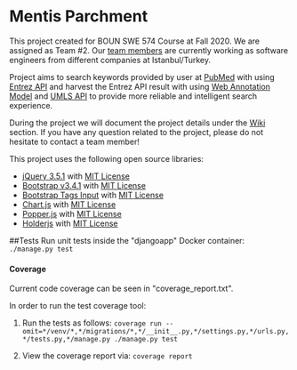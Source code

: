 # Mentis Parchment
This project created for BOUN SWE 574 Course at Fall 2020. We are assigned as Team #2. 
Our [team members](https://github.com/8hk/AEK/wiki/Crew) are currently working as software engineers from different companies at Istanbul/Turkey. 

Project aims to search keywords provided by user at [PubMed](https://pubmed.ncbi.nlm.nih.gov) with using [Entrez API](https://www.ncbi.nlm.nih.gov/books/NBK25497/) and harvest the Entrez API result with using [Web Annotation Model](https://www.w3.org/TR/annotation-model/) and [UMLS API](https://documentation.uts.nlm.nih.gov/rest/search/index.html) to provide more reliable and intelligent search experience.

During the project we will document the project details under the [Wiki](https://github.com/8hk/AEK/wiki) section. If you have any question related to the project, please do not hesitate to contact a team member!

This project uses the following open source libraries:
- [jQuery 3.5.1](https://github.com/jquery/jquery/tree/3.5.1) with [MIT License](https://github.com/jquery/jquery/blob/3.5.1/LICENSE.txt)
- [Bootstrap v3.4.1](https://github.com/twbs/bootstrap/tree/v3.4.1) with [MIT License](https://github.com/twbs/bootstrap/blob/v3.4.1/LICENSE)
- [Bootstrap Tags Input](https://github.com/bootstrap-tagsinput/bootstrap-tagsinput/tree/0.8.0) with [MIT License](https://github.com/bootstrap-tagsinput/bootstrap-tagsinput/blob/0.8.0/LICENSE)
- [Chart.js](https://github.com/chartjs/Chart.js/) with [MIT License](hhttps://github.com/chartjs/Chart.js/blob/master/LICENSE.md)
- [Popper.js](https://github.com/popperjs/popper-core) with [MIT License](https://github.com/popperjs/popper-core/blob/master/LICENSE.md)
- [Holderjs](https://github.com/imsky/holder) with [MIT License](https://github.com/imsky/holder/blob/master/LICENSE)

##Tests
Run unit tests inside the "djangoapp" Docker container: `./manage.py test`

#### Coverage
Current code coverage can be seen in "coverage_report.txt".

In order to run the test coverage tool:

1. Run the tests as follows: `coverage run --omit=*/venv/*,*/migrations/*,*/__init__.py,*/settings.py,*/urls.py,*/tests.py,*/manage.py ./manage.py test`

2. View the coverage report via: `coverage report`